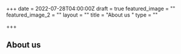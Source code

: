 +++
date = 2022-07-28T04:00:00Z
draft = true
featured_image = ""
featured_image_2 = ""
layout = ""
title = "About us "
type = ""

+++
## About us